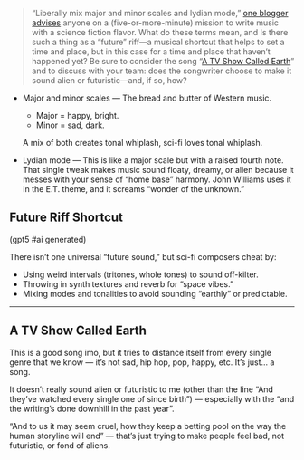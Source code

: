 > “Liberally mix major and minor scales and lydian mode,” [one blogger advises](https://www.heather-fenoughty.com/composing-music/how-to-compose-science-fiction-music-my-personal-recipe/) anyone on a (five-or-more-minute) mission to write music with a science fiction flavor. What do these terms mean, and Is there such a thing as a “future” riff—a musical shortcut that helps to set a time and place, but in this case for a time and place that haven’t happened yet? Be sure to consider the song “[A TV Show Called Earth](https://www.youtube.com/watch?v=-UKuQkhdpvs)” and to discuss with your team: does the songwriter choose to make it sound alien or futuristic—and, if so, how?

 - Major and minor scales — The bread and butter of Western music.
	- Major = happy, bright.
	- Minor = sad, dark.

	A mix of both creates tonal whiplash, sci-fi loves tonal whiplash.

 - Lydian mode — This is like a major scale but with a raised fourth note. That single tweak makes music sound floaty, dreamy, or alien because it messes with your sense of “home base” harmony. John Williams uses it in the E.T. theme, and it screams “wonder of the unknown.”

## Future Riff Shortcut

(gpt5 #ai generated)

 There isn’t one universal “future sound,” but sci-fi composers cheat by:

- Using weird intervals (tritones, whole tones) to sound off-kilter.
- Throwing in synth textures and reverb for “space vibes.”
- Mixing modes and tonalities to avoid sounding “earthly” or predictable.

---

## A TV Show Called Earth

This is a good song imo, but it tries to distance itself from every single genre that we know — it’s not sad, hip hop, pop, happy, etc. It’s just... a song.

It doesn’t really sound alien or futuristic to me (other than the line “And they’ve watched every single one of since birth”) — especially with the “and the writing’s done downhill in the past year”.

“And to us it may seem cruel, how they keep a betting pool on the way the human storyline will end” — that’s just trying to make people feel bad, not futuristic, or fond of aliens.
